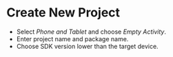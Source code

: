 # Create New Project
- Select *Phone and Tablet* and choose *Empty Activity*.
- Enter project name and package name.
- Choose SDK version lower than the target device.


